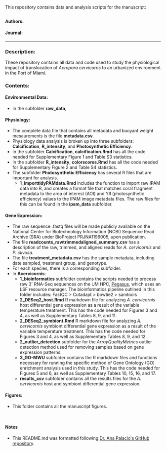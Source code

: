 This repository contains data and analysis scripts for the manuscript:

## 
#### **Authors:** 
#### **Journal:** 

-----

### Description:
These repository contains all data and code used to study the physiological impact of translocation of _Acropora cervicorns_ to an urbanized environment in the Port of Miami.

### Contents:

#### Environmental Data:
* In the subfolder **raw_data**, 

#### Physiology:
* The complete data file that contains all metadata and buoyant weight mesaurements is the file **metadata.csv**.
* Physiology data analysis is broken up into three subfolders: **Calcification**, **R_intensity**, and **Photosynthetic Efficiency**.
* In the subfolder **Calcification**, **calcification.Rmd** has all the code needed for Supplementary Figure 1 and Table S3 statistics.
* In the subfolder **R_intensity**, **colorscores.Rmd** has all the code needed for Supplementary Figure 2 and Table S4 statistics.
* The subfolder **Photosynthetic Efficiency** has several R files that are important for analysis.
  - **1_importtidyPAMdata.Rmd** includes the function to import raw IPAM data into R, and creates a format file that matches coral fragment metadata to the area of interest (AOI) and YII (photosynthetic efficiency) values to the IPAM image metadata files. The raw files for this can be found in the **ipam_data** subfolder.
 
#### Gene Expression:
* The raw sequence .fastq files will be made publicly available on the National Center for Biotechnology Information (NCBI) Sequence Read Archive (SRA) under BioProject PRJNA1196005, upon publication.
* The file **readcounts_rawtrimmedaligned_summary.csv** has a description of the raw, trimmed, and aligned reads for *A. cervicornis* and *P. clivosa*.
* The file **treatment_metadata.csv** has the sample metadata, including date sampled, treatment group, and genotype.
* For each species, there is a corresponding subfolder.
* In **Acervicornis**:
  - **1_bioinformatics** subfolder contains the scripts needed to process raw 3' RNA-Seq sequences on the UM HPC, [Pegasus](https://acs-docs.readthedocs.io/pegasus/README.html), which uses an LSF resource manager. The bioinformatics pipeline outlined in this folder includes: FastQC > Cutadapt > bowtie2 > samtools
  - **2_DESeq2_host.Rmd** R markdown file for analyzing *A. cervicornis* host differential gene expression as a result of the variable temperature treatment. This has the code needed for Figures 3 and 4, as well as Supplementary Tables 8, 9, and 11.
  - **2_DESeq2_symbiont.Rmd** R markdown file for analyzing *A. cervicornis* symbiont differential gene expression as a result of the variable temperature treatment. This has the code needed for Figures 3 and 4, as well as Supplementary Tables 8, 9, and 12.
  - **2_outlier_detection** subfolder for the *ArrayQualityMetrics* outlier detection method used for removing samples based on gene expression patterns.
  - **3_GO-MWU** subfolder contains the R markdown files and functions necessary for running the specific method of Gene Ontology (GO) enrichment analysis used in this study. This has the code needed for Figures 5 and 6, as well as Supplementary Tables 10, 15, 16, and 17.
  - **results_csv** subfolder contains all the results files for the *A. cervicornis* host and symbiont differential gene expression.
 
#### Figures:
* This folder contains all the manuscript figures.
</br>

#### Notes
* This README.md was formatted following [Dr. Ana Palacio's GitHub repository](https://github.com/anampc/Acer_NH4_disease/tree/master).
